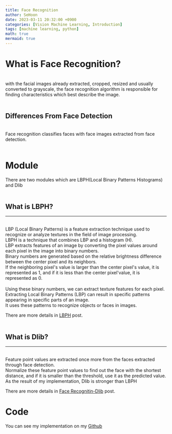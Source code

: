 ```yaml
---
title: Face Recognition
author: SeHoon
date: 2023-03-11 20:32:00 +0900
categories: [Vision Machine Learning, Introduction]
tags: [machine learning, python]
math: true
mermaid: true
---
```

# What is Face Recognition?
<br>
 with the facial images already extracted, cropped, resized and usually converted to grayscale, the face recognition algorithm is responsible for finding characteristics which best describe the image.<br><br>
 
 ## Differences From Face Detection
 <br>
 Face recognition classifies faces with face images extracted from face detection.
<br><br>

# Module
There are two modules which are LBPH(Local Binary Patterns Histograms) and Dlib<br>
<br>

## What is LBPH?
---
<br>
LBP (Local Binary Patterns) is a feature extraction technique used to recognize or analyze textures in the field of image processing. <br>
LBPH is a technique that combines LBP and a histogram (H).<br>
LBP extracts features of an image by converting the pixel values around each pixel in the image into binary numbers.<br>
Binary numbers are generated based on the relative brightness difference between the center pixel and its neighbors.<br>
If the neighboring pixel's value is larger than the center pixel's value, it is represented as 1, and if it is less than the center pixel'value, it is represented as 0.
<br>
<br>
Using these binary numbers, we can extract texture features for each pixel.<br>
Extracting Local Binary Patterns (LBP) can result in specific patterns appearing in specific parts of an image. <br>
It uses these patterns to recognize objects or faces in images.<br>

There are more details in [LBPH](https://csh970605.github.io/posts/LBPH) post.
<br><br>

## What is Dlib?
---
<br>
Feature point values are extracted once more from the faces extracted through face detection.<br>
Normalize these feature point values to find out the face with the shortest distance, and if it is smaller than the threshold, use it as the predicted value.<br>
As the result of my implementation, Dlib is stronger than LBPH<br>

There are more details in [Face Recognitin-Dlib](https://csh970605.github.io/posts/FR_Dlib) post.
<br>

# Code<br>
You can see my implementation on my [Github](https://github.com/csh970605/Computer-Vision-Masterclass/tree/main/Section%202)